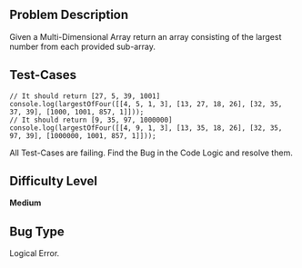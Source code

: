 ## Problem Description

Given a Multi-Dimensional Array return an array consisting of the largest number from each provided sub-array.

## Test-Cases 

```
// It should return [27, 5, 39, 1001]
console.log(largestOfFour([[4, 5, 1, 3], [13, 27, 18, 26], [32, 35, 37, 39], [1000, 1001, 857, 1]]));
// It should return [9, 35, 97, 1000000]
console.log(largestOfFour([[4, 9, 1, 3], [13, 35, 18, 26], [32, 35, 97, 39], [1000000, 1001, 857, 1]]));
```

All Test-Cases are failing. Find the Bug in the Code Logic and resolve them. 

## Difficulty Level 

<b>Medium</b>

## Bug Type 

Logical Error.
